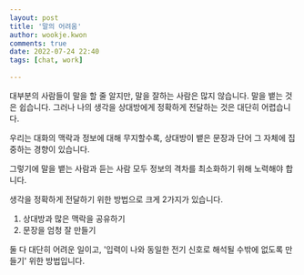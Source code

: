 ```yaml
---  
layout: post  
title: '말의 어려움'  
author: wookje.kwon  
comments: true  
date: 2022-07-24 22:40  
tags: [chat, work]  
  
---  
```


대부분의 사람들이 말을 할 줄 알지만, 말을 잘하는 사람은 많지 않습니다. 말을 뱉는 것은 쉽습니다. 그러나 나의 생각을 상대방에게 정확하게 전달하는 것은 대단히 어렵습니다.  

우리는 대화의 맥락과 정보에 대해 무지할수록, 상대방이 뱉은 문장과 단어 그 자체에 집중하는 경향이 있습니다.  

그렇기에 말을 뱉는 사람과 듣는 사람 모두 정보의 격차를 최소화하기 위해 노력해야 합니다.  

생각을 정확하게 전달하기 위한 방법으로 크게 2가지가 있습니다.  

1. 상대방과 많은 맥락을 공유하기  
2. 문장을 엄청 잘 만들기  

둘 다 대단히 어려운 일이고, '입력이 나와 동일한 전기 신호로 해석될 수밖에 없도록 만들기' 위한 방법입니다.
